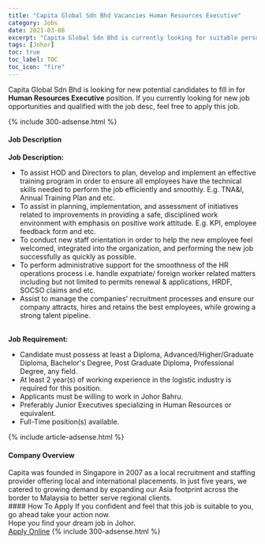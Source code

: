 ```yaml
---
title: "Capita Global Sdn Bhd Vacancies Human Resources Executive" 
category: Jobs 
date: 2021-03-08 
excerpt: "Capita Global Sdn Bhd is currently looking for suitable person to fill in the Human Resources Executive which based in Johor" 
tags: [Johor] 
toc: true 
toc_label: TOC 
toc_icon: "fire" 
--- 
```


<p>Capita Global Sdn Bhd is looking for new potential candidates to fill in for <b>Human Resources Executive</b> position. If you currently looking for new job opportunities and qualified with the job desc, feel free to apply this job.
</p>{% include 300-adsense.html %} 
<div><div><h4>Job Description</h4></div><div><div><span><div><div><div><strong>Job Description:</strong></div><ul><li>To assist HOD and Directors to plan, develop and implement an effective training program in order to ensure all employees have the technical skills needed to perform the job efficiently and smoothly. E.g. TNA&amp;I, Annual Training Plan and etc.</li><li>To assist in planning, implementation, and assessment of initiatives related to improvements in providing a safe, disciplined work environment with emphasis on positive work attitude. E.g. KPI, employee feedback form and etc.</li><li>To conduct new staff orientation in order to help the new employee feel welcomed, integrated into the organization, and performing the new job successfully as quickly as possible.</li><li>To perform administrative support for the smoothness of the HR operations process i.e. handle expatriate/ foreign worker related matters including but not limited to permits renewal &amp; applications, HRDF, SOCSO claims and etc.</li><li>Assist to manage the companies&#8217; recruitment processes and ensure our company attracts, hires and retains the best employees, while growing a strong talent pipeline.<br>&#160;</li></ul></div><div><strong>Job Requirement:</strong></div><ul><li>Candidate must possess at least a Diploma, Advanced/Higher/Graduate Diploma, Bachelor's Degree, Post Graduate Diploma, Professional Degree, any field.</li><li>At least 2 year(s) of working experience in the logistic industry is required for this position.</li><li>Applicants must be willing to work in Johor Bahru.</li><li>Preferably Junior Executives specializing in Human Resources or equivalent.</li><li>Full-Time position(s) available.</li></ul></div></span></div></div></div> 
{% include article-adsense.html %} 
<div><div><h4>Company Overview</h4></div><div><div><span><div><div>Capita was founded in Singapore in 2007 as a local recruitment and staffing provider offering local and international placements. In just five years, we catered to growing demand by expanding our Asia footprint across the border to Malaysia to better serve regional clients.</div></div></span></div></div></div> 
#### How To Apply 
If you confident and feel that this job is suitable to you, go ahead take your action now. <br/> 
Hope you find your dream job in Johor. <br/> 
<a href="https://www.jobstreet.com.my/en/job/human-resources-executive-4499437?jobId=jobstreet-my-job-4499437&" class="btn btn--info" target="_blank" rel="nofollow noopenner">Apply Online</a> 
{% include 300-adsense.html %} 